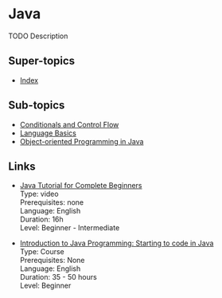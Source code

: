 # Java

TODO Description

## Super-topics

- [Index](README.md)

## Sub-topics

- [Conditionals and Control Flow](conditionals-and-control-flow.md)
- [Language Basics](language-basics.md)
- [Object-oriented Programming in Java](object-oriented-programming-in-java.md)

## Links

- [Java Tutorial for Complete Beginners](https://www.udemy.com/java-tutorial/)  
  Type: video  
  Prerequisites: none  
  Language: English  
  Duration: 16h  
  Level: Beginner - Intermediate

- [Introduction to Java Programming: Starting to code in Java](https://www.edx.org/course/introduction-to-java-programming-starting-to-code-with-java)  
  Type: Course  
  Prerequisites: None  
  Language: English  
  Duration: 35 - 50 hours  
  Level: Beginner  
